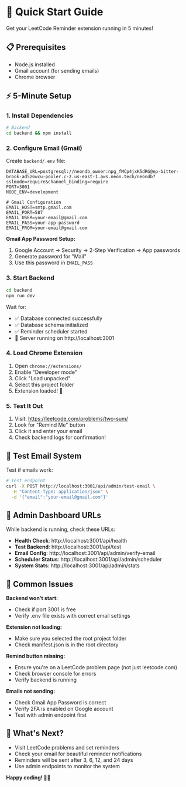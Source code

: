 # 🚀 Quick Start Guide

Get your LeetCode Reminder extension running in 5 minutes!

## 📋 Prerequisites
- Node.js installed
- Gmail account (for sending emails)
- Chrome browser

## ⚡ 5-Minute Setup

### 1. Install Dependencies
```bash
# Backend
cd backend && npm install
```

### 2. Configure Email (Gmail)
Create `backend/.env` file:
```env
DATABASE_URL=postgresql://neondb_owner:npg_fMCp4jxK5dRG@ep-bitter-brook-ad5z6wcu-pooler.c-2.us-east-1.aws.neon.tech/neondb?sslmode=require&channel_binding=require
PORT=3001
NODE_ENV=development

# Gmail Configuration
EMAIL_HOST=smtp.gmail.com
EMAIL_PORT=587
EMAIL_USER=your-email@gmail.com
EMAIL_PASS=your-app-password
EMAIL_FROM=your-email@gmail.com
```

**Gmail App Password Setup:**
1. Google Account → Security → 2-Step Verification → App passwords
2. Generate password for "Mail"
3. Use this password in `EMAIL_PASS`

### 3. Start Backend
```bash
cd backend
npm run dev
```

Wait for:
- ✅ Database connected successfully
- ✅ Database schema initialized
- ✅ Reminder scheduler started
- 🚀 Server running on http://localhost:3001

### 4. Load Chrome Extension
1. Open `chrome://extensions/`
2. Enable "Developer mode"
3. Click "Load unpacked"
4. Select this project folder
5. Extension loaded! 🎉

### 5. Test It Out
1. Visit: https://leetcode.com/problems/two-sum/
2. Look for "Remind Me" button
3. Click it and enter your email
4. Check backend logs for confirmation!

## 🧪 Test Email System

Test if emails work:
```bash
# Test endpoint
curl -X POST http://localhost:3001/api/admin/test-email \
  -H "Content-Type: application/json" \
  -d '{"email":"your-email@gmail.com"}'
```

## 🔧 Admin Dashboard URLs

While backend is running, check these URLs:

- **Health Check**: http://localhost:3001/api/health
- **Test Backend**: http://localhost:3001/api/test  
- **Email Config**: http://localhost:3001/api/admin/verify-email
- **Scheduler Status**: http://localhost:3001/api/admin/scheduler
- **System Stats**: http://localhost:3001/api/admin/stats

## 🐛 Common Issues

**Backend won't start:**
- Check if port 3001 is free
- Verify .env file exists with correct email settings

**Extension not loading:**
- Make sure you selected the root project folder
- Check manifest.json is in the root directory

**Remind button missing:**
- Ensure you're on a LeetCode problem page (not just leetcode.com)
- Check browser console for errors
- Verify backend is running

**Emails not sending:**
- Check Gmail App Password is correct
- Verify 2FA is enabled on Google account
- Test with admin endpoint first

## 🎯 What's Next?

- Visit LeetCode problems and set reminders
- Check your email for beautiful reminder notifications
- Reminders will be sent after 3, 6, 12, and 24 days
- Use admin endpoints to monitor the system

**Happy coding! 🧠✨** 